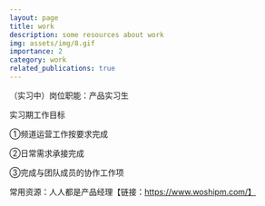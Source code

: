 ```yaml
---
layout: page
title: work
description: some resources about work
img: assets/img/8.gif
importance: 2
category: work
related_publications: true
---
```

（实习中）岗位职能：产品实习生

实习期工作目标

①频道运营工作按要求完成

②日常需求承接完成

③完成与团队成员的协作工作项

常用资源：人人都是产品经理【链接：https://www.woshipm.com/】
